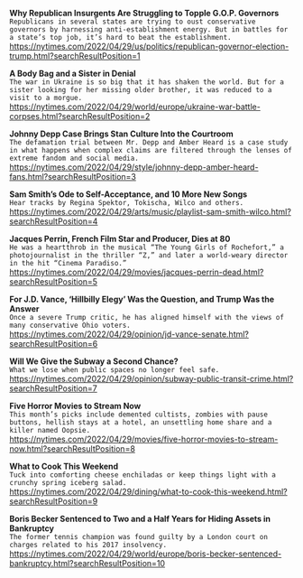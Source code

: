 **Why Republican Insurgents Are Struggling to Topple G.O.P. Governors**\
`Republicans in several states are trying to oust conservative governors by harnessing anti-establishment energy. But in battles for a state’s top job, it’s hard to beat the establishment.`\
https://nytimes.com/2022/04/29/us/politics/republican-governor-election-trump.html?searchResultPosition=1

**A Body Bag and a Sister in Denial**\
`The war in Ukraine is so big that it has shaken the world. But for a sister looking for her missing older brother, it was reduced to a visit to a morgue.`\
https://nytimes.com/2022/04/29/world/europe/ukraine-war-battle-corpses.html?searchResultPosition=2

**Johnny Depp Case Brings Stan Culture Into the Courtroom**\
`The defamation trial between Mr. Depp and Amber Heard is a case study in what happens when complex claims are filtered through the lenses of extreme fandom and social media.`\
https://nytimes.com/2022/04/29/style/johnny-depp-amber-heard-fans.html?searchResultPosition=3

**Sam Smith’s Ode to Self-Acceptance, and 10 More New Songs**\
`Hear tracks by Regina Spektor, Tokischa, Wilco and others.`\
https://nytimes.com/2022/04/29/arts/music/playlist-sam-smith-wilco.html?searchResultPosition=4

**Jacques Perrin, French Film Star and Producer, Dies at 80**\
`He was a heartthrob in the musical “The Young Girls of Rochefort,” a photojournalist in the thriller “Z,” and later a world-weary director in the hit “Cinema Paradiso.”`\
https://nytimes.com/2022/04/29/movies/jacques-perrin-dead.html?searchResultPosition=5

**For J.D. Vance, ‘Hillbilly Elegy’ Was the Question, and Trump Was the Answer**\
`Once a severe Trump critic, he has aligned himself with the views of many conservative Ohio voters.`\
https://nytimes.com/2022/04/29/opinion/jd-vance-senate.html?searchResultPosition=6

**Will We Give the Subway a Second Chance?**\
`What we lose when public spaces no longer feel safe.`\
https://nytimes.com/2022/04/29/opinion/subway-public-transit-crime.html?searchResultPosition=7

**Five Horror Movies to Stream Now**\
`This month’s picks include demented cultists, zombies with pause buttons, hellish stays at a hotel, an unsettling home share and a killer named Oopsie.`\
https://nytimes.com/2022/04/29/movies/five-horror-movies-to-stream-now.html?searchResultPosition=8

**What to Cook This Weekend**\
`Tuck into comforting cheese enchiladas or keep things light with a crunchy spring iceberg salad.`\
https://nytimes.com/2022/04/29/dining/what-to-cook-this-weekend.html?searchResultPosition=9

**Boris Becker Sentenced to Two and a Half Years for Hiding Assets in Bankruptcy**\
`The former tennis champion was found guilty by a London court on charges related to his 2017 insolvency.`\
https://nytimes.com/2022/04/29/world/europe/boris-becker-sentenced-bankruptcy.html?searchResultPosition=10

